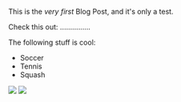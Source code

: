 This is the *very first* Blog Post, and it's only a test.

Check this out:
...............

The following stuff is cool:

* Soccer
* Tennis
* Squash

![](super.jpg)
![](super2.jpg)
